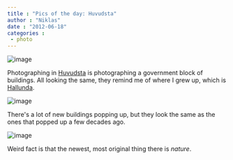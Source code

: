 ```yaml
---
title : "Pics of the day: Huvudsta"
author : "Niklas"
date : "2012-06-18"
categories : 
 - photo
---
```


![image](https://niklasblog.com/wp-content/wpid-tmp_image_1339995493015.jpg "tmp_image_1339995493015.jpg")

Photographing in [Huvudsta](http://en.wikipedia.org/wiki/Huvudsta) is photographing a government block of buildings. All looking the same, they remind me of where I grew up, which is [Hallunda](http://www.yimby.se/Publishing/FileStore/fad32abf-623d-4595-b007-0aa099d39e08.jpg).

![image](https://niklasblog.com/wp-content/wpid-CameraZOOM-20120618113910447_snaptastic.jpg "CameraZOOM-20120618113910447_snaptastic.jpg")

There's a lot of new buildings popping up, but they look the same as the ones that popped up a few decades ago.

![image](https://niklasblog.com/wp-content/wpid-CameraZOOM-20120618113926633_snaptastic.jpg "CameraZOOM-20120618113926633_snaptastic.jpg")

Weird fact is that the newest, most original thing there is _nature_.
